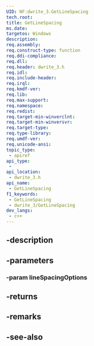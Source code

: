 ```yaml
---
UID: NF:dwrite_3.GetLineSpacing
tech.root: 
title: GetLineSpacing
ms.date: 
targetos: Windows
description: 
req.assembly: 
req.construct-type: function
req.ddi-compliance: 
req.dll: 
req.header: dwrite_3.h
req.idl: 
req.include-header: 
req.irql: 
req.kmdf-ver: 
req.lib: 
req.max-support: 
req.namespace: 
req.redist: 
req.target-min-winverclnt: 
req.target-min-winversvr: 
req.target-type: 
req.type-library: 
req.umdf-ver: 
req.unicode-ansi: 
topic_type:
 - apiref
api_type:
 - 
api_location:
 - dwrite_3.h
api_name:
 - GetLineSpacing
f1_keywords:
 - GetLineSpacing
 - dwrite_3/GetLineSpacing
dev_langs:
 - c++
---
```


## -description

## -parameters

### -param lineSpacingOptions

## -returns

## -remarks

## -see-also

